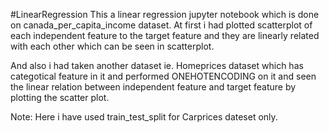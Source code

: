#LinearRegression
This a linear regression jupyter notebook which is done on canada_per_capita_income dataset. At first i had plotted scatterplot of each independent feature to the target feature and they are linearly related with each other which can be seen in scatterplot.

And also i had taken another dataset ie. Homeprices dataset which has categotical feature in it and performed ONEHOTENCODING on it and seen the linear relation between independent feature and target feature by plotting the scatter plot.

Note: Here i have used train_test_split for Carprices dateset only.

